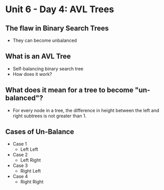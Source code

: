# Unit 6 - Day 4: AVL Trees

## The flaw in Binary Search Trees
  * They can become unbalanced

## What is an AVL Tree
  * Self-balancing binary search tree
  * How does it work?

## What does it mean for a tree to become "un-balanced"?
  * For every node in a tree, the difference in height between the left and right subtrees is not greater than 1.

## Cases of Un-Balance
  * Case 1
    * Left Left
  * Case 2
    * Left Right
  * Case 3
    * Right Left
  * Case 4
    * Right Right
